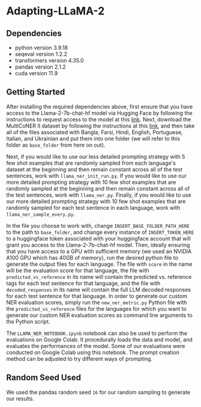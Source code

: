 # Adapting-LLaMA-2

## Dependencies

- python version 3.9.18
- seqeval version 1.2.2
- transformers version 4.35.0
- pandas version 2.1.2
- cuda version 11.9

## Getting Started

After installing the required dependencies above, first ensure that you have access to the Llama-2-7b-chat-hf model via Hugging Face by following the instructions to request access to the model at this [link](https://huggingface.co/meta-llama/Llama-2-7b-chat-hf). Next, download the MultiCoNER II dataset by following the instructions at this [link](https://multiconer.github.io/dataset), and then take all of the files associated with Bangla, Farsi, Hindi, English, Portuguese, Italian, and Ukrainian and put them into one folder (we will refer to this folder as ```base_folder``` from here on out).

Next, if you would like to use our less detailed prompting strategy with 5 few shot examples that are randomly sampled from each language's dataset at the beginning and then remain constant across all of the test sentences, work with ```llama_ner_init_run.py```. If you would like to use our more detailed prompting strategy with 10 few shot examples that are randomly sampled at the beginning and then remain constant across all of the test sentences, work with ```llama_ner.py```. Finally, if you would like to use our more detailed prompting strategy with 10 few shot examples that are randomly sampled for each test sentence in each language, work with ```llama_ner_sample_every.py```.

In the file you choose to work with, change ```INSERT_BASE_FOLDER_PATH_HERE``` to the path to ```base_folder```, and change every instance of ```INSERT_TOKEN_HERE``` to a huggingface token associated with your huggingface account that will grant you access to the Llama-2-7b-chat-hf model. Then, ideally ensuring that you have access to a GPU with sufficient memory (we used an NVIDIA A100 GPU which has 40GB of memory), run the desired python file to generate the output files for each language. The file with ```score``` in the name will be the evaluation score for that language, the file with ```predicted_vs_reference``` in its name will contain the predicted vs. reference tags for each test sentence for that language, and the file with ```decoded_responses``` in its name will contain the full LLM decoded responses for each test sentence for that language. In order to generate our custom NER evaluation scores, simply run the ```new_ner_metric.py``` Python file with the ```predicted_vs_reference``` files for the languages for which you want to generate our custom NER evaluation scores as command line arguments to the Python script.

The ```LLAMA_NER_NOTEBOOK.ipynb``` notebook can also be used to perform the evaluations on Google Colab. It procedurally loads the data and model, and evaluates the performances of the model. Some of our evaluations were conducted on Google Colab using this notebook. The prompt creation method can be adjusted to try different ways of prompting.

## Random Seed Used

We used the pandas random seed ```16``` for our random sampling to generate our results.
